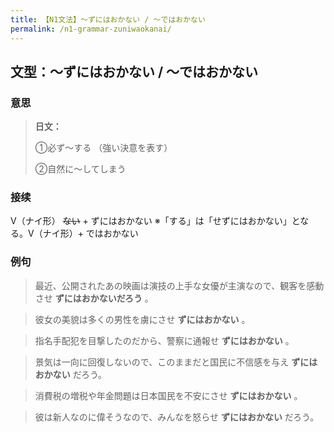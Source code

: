 ```yaml
---
title: 【N1文法】〜ずにはおかない / 〜ではおかない
permalink: /n1-grammar-zuniwaokanai/
---
```


## 文型：〜ずにはおかない / 〜ではおかない

### 意思

> **日文：**
> 
> ①必ず〜する （強い決意を表す）
> 
> ②自然に〜してしまう


### 接续

V（ナイ形） ~~ない~~ \+ ずにはおかない ※「する」は「せずにはおかない」となる。V（ナイ形）+ ではおかない

### 例句

> 最近、公開されたあの映画は演技の上手な女優が主演なので、観客を感動させ **ずにはおかないだろう** 。

> 彼女の美貌は多くの男性を虜にさせ **ずにはおかない** 。

> 指名手配犯を目撃したのだから、警察に通報せ **ずにはおかない** 。

> 景気は一向に回復しないので、このままだと国民に不信感を与え **ずにはおかない** だろう。

> 消費税の増税や年金問題は日本国民を不安にさせ **ずにはおかない** 。

> 彼は新人なのに偉そうなので、みんなを怒らせ **ずにはおかない** だろう。

